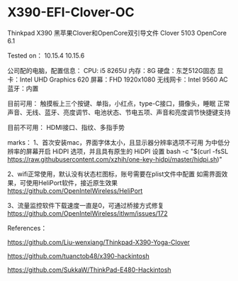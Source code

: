 # X390-EFI-Clover-OC
Thinkpad X390 黑苹果Clover和OpenCore双引导文件
Clover 5103
OpenCore 6.1

Tested on：
10.15.4
10.15.6

公司配的电脑，配置信息：
CPU: i5 8265U
内存：8G
硬盘：东芝512G固态
显卡：Intel UHD Graphics 620
屏幕：FHD 1920x1080
无线网卡：Intel 9560 AC
蓝牙：内置

目前可用： 
触摸板上三个按键、单指，小红点，type-C接口，摄像头，睡眠 正常
声音、无线、蓝牙、亮度调节、电池状态、节电五项、声音和亮度调节快捷键支持

目前不可用：
HDMI接口、指纹、多指手势

marks：
1、首次安装mac，界面字体太小，且显示器分辨率选项不可用
为中低分辨率的屏幕开启 HiDPI 选项，并且具有原生的 HiDPI 设置
bash -c "$(curl -fsSL https://raw.githubusercontent.com/xzhih/one-key-hidpi/master/hidpi.sh)"

2、wifi正常使用，默认没有状态栏图标，账号需要在plist文件中配置
如需界面效果，可使用HeliPort软件，接近原生效果
https://github.com/OpenIntelWireless/HeliPort

3、流量监控软件下载速度一直是0，可通过桥接方式修复
https://github.com/OpenIntelWireless/itlwm/issues/172


References：

https://github.com/Liu-wenxiang/Thinkpad-X390-Yoga-Clover

https://github.com/tuanctob48/x390-hackintosh

https://github.com/SukkaW/ThinkPad-E480-Hackintosh

